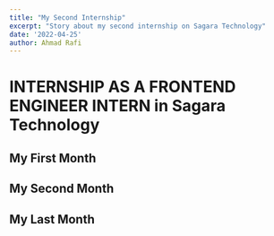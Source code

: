 ```yaml
---
title: "My Second Internship"
excerpt: "Story about my second internship on Sagara Technology"
date: '2022-04-25'
author: Ahmad Rafi
---
```


# INTERNSHIP AS A FRONTEND ENGINEER INTERN in Sagara Technology

## My First Month

## My Second Month

## My Last Month